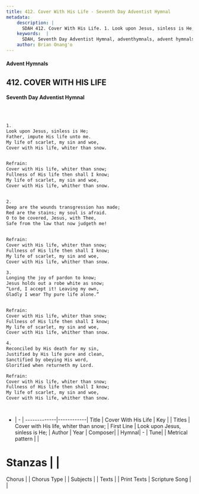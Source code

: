 ```yaml
---
title: 412. Cover With His Life - Seventh Day Adventist Hymnal
metadata:
    description: |
      SDAH 412. Cover With His Life. 1. Look upon Jesus, sinless is He; Father, impute His life unto me. My life of scarlet, my sin and woe, Cover with His life, whiter than snow. 
    keywords:  |
      SDAH, Seventh Day Adventist Hymnal, adventhymnals, advent hymnals, Cover With His Life, Look upon Jesus, sinless is He; ,Cover with His life, whiter than snow;
    author: Brian Onang'o
---
```


#### Advent Hymnals
## 412. COVER WITH HIS LIFE
#### Seventh Day Adventist Hymnal

```txt



1.
Look upon Jesus, sinless is He;
Father, impute His life unto me.
My life of scarlet, my sin and woe,
Cover with His life, whiter than snow.


Refrain:
Cover with His life, whiter than snow;
Fullness of His life then shall I know;
My life of scarlet, my sin and woe,
Cover with His life, whither than snow.


2.
Deep are the wounds transgression has made;
Red are the stains; my soul is afraid.
O to be covered, Jesus, with Thee,
Safe from the law that now judgeth me!


Refrain:
Cover with His life, whiter than snow;
Fullness of His life then shall I know;
My life of scarlet, my sin and woe,
Cover with His life, whither than snow.

3.
Longing the joy of pardon to know;
Jesus holds out a robe white as snow;
“Lord, I accept it! Leaving my own,
Gladly I wear Thy pure life alone.”


Refrain:
Cover with His life, whiter than snow;
Fullness of His life then shall I know;
My life of scarlet, my sin and woe,
Cover with His life, whither than snow.

4.
Reconciled by His death for my sin,
Justified by His life pure and clean,
Sanctified by obeying His word,
Glorified when returneth my Lord.

Refrain:
Cover with His life, whiter than snow;
Fullness of His life then shall I know;
My life of scarlet, my sin and woe,
Cover with His life, whither than snow.




```

- |   -  |
-------------|------------|
Title | Cover With His Life |
Key |  |
Titles | Cover with His life, whiter than snow; |
First Line | Look upon Jesus, sinless is He; |
Author | 
Year | 
Composer|  |
Hymnal|  - |
Tune|  |
Metrical pattern | |
# Stanzas |  |
Chorus |  |
Chorus Type |  |
Subjects |  |
Texts |  |
Print Texts | 
Scripture Song |  |
  
